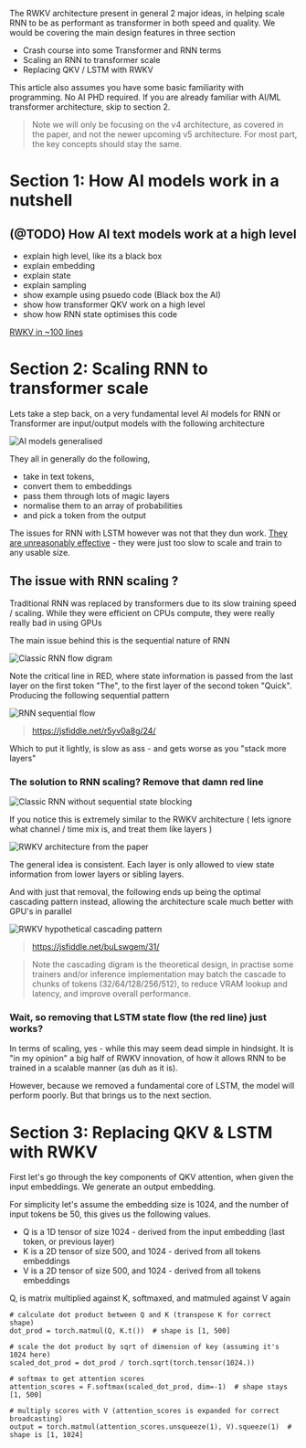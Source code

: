 The RWKV architecture present in general 2 major ideas, in helping scale RNN to be as performant as transformer in both speed and quality. We would be covering the main design features in three section

- Crash course into some Transformer and RNN terms
- Scaling an RNN to transformer scale
- Replacing QKV / LSTM with RWKV

This article also assumes you have some basic familiarity with programming. No AI PHD required.
If you are already familiar with AI/ML transformer architecture, skip to section 2.

> Note we will only be focusing on the v4 architecture, as covered in the paper, and not the newer upcoming v5 architecture. For most part, the key concepts should stay the same.

# Section 1: How AI models work in a nutshell
## (@TODO) How AI text models work at a high level

- explain high level, like its a black box
- explain embedding
- explain state
- explain sampling
- show example using psuedo code (Black box the AI)
- show how transformer QKV work on a high level
- show how RNN state optimises this code

[RWKV in ~100 lines](https://johanwind.github.io/2023/03/23/rwkv_details.html)

# Section 2: Scaling RNN to transformer scale

Lets take a step back, on a very fundamental level AI models for RNN or Transformer are input/output models with the following architecture

![AI models generalised](./imgs/ai-model-simplified.png)

They all in generally do the following, 
- take in text tokens, 
- convert them to embeddings
- pass them through lots of magic layers
- normalise them to an array of probabilities
- and pick a token from the output

The issues for RNN with LSTM however was not that they dun work. [They are unreasonably effective](http://karpathy.github.io/2015/05/21/rnn-effectiveness/) - they were just too slow to scale and train to any usable size.

## The issue with RNN scaling ?

Traditional RNN was replaced by transformers due to its slow training speed / scaling. While they were efficient on CPUs compute, they were really really bad in using GPUs

The main issue behind this is the sequential nature of RNN

![Classic RNN flow digram](./imgs/classic-rnn-layers.png)

Note the critical line in RED, where state information is passed from the last layer on the first token "The", to the first layer of the second token "Quick". Producing the following sequential pattern

![RNN sequential flow](./imgs/rnn-sequential-flow.gif)
> https://jsfiddle.net/r5yv0a8g/24/

Which to put it lightly, is slow as ass - and gets worse as you "stack more layers"

### The solution to RNN scaling? Remove that damn red line 

![Classic RNN without sequential state blocking](./imgs/classic-rnn-without-sequential-state.png)

If you notice this is extremely similar to the RWKV architecture 
( lets ignore what channel / time mix is, and treat them like layers )

![RWKV architecture from the paper](./imgs/rwkv-paper-architecture.png)

The general idea is consistent. Each layer is only allowed to view state information from lower layers or sibling layers.

And with just that removal, the following ends up being the optimal cascading pattern instead, allowing the architecture scale much better with GPU's in parallel

![RWKV hypothetical cascading pattern](./imgs/rwkv-cascading-pattern.gif)
> https://jsfiddle.net/buLswgem/31/

> Note the cascading digram is the theoretical design, in practise some trainers and/or inference implementation may batch the cascade to chunks of tokens (32/64/128/256/512), to reduce VRAM lookup and latency, and improve overall performance.

### Wait, so removing that LSTM state flow (the red line) just works?

In terms of scaling, yes - while this may seem dead simple in hindsight. It is "in my opinion" a big half of RWKV innovation, of how it allows RNN to be trained in a scalable manner (as duh as it is).

However, because we removed a fundamental core of LSTM, the model will perform poorly. But that brings us to the next section.

# Section 3: Replacing QKV & LSTM with RWKV

First let's go through the key components of QKV attention, when given the input embeddings. We generate an output embedding.

For simplicity let's assume the embedding size is 1024, and the number of input tokens be 50, this gives us the following values.

- Q is a 1D tensor of size 1024 - derived from the input embedding (last token, or previous layer) 
- K is a 2D tensor of size 500, and 1024 - derived from all tokens embeddings
- V is a 2D tensor of size 500, and 1024 - derived from all tokens embeddings

Q, is matrix multiplied against K, softmaxed, and matmuled against V again

```.python
# calculate dot product between Q and K (transpose K for correct shape)
dot_prod = torch.matmul(Q, K.t())  # shape is [1, 500]

# scale the dot product by sqrt of dimension of key (assuming it's 1024 here)
scaled_dot_prod = dot_prod / torch.sqrt(torch.tensor(1024.))

# softmax to get attention scores
attention_scores = F.softmax(scaled_dot_prod, dim=-1)  # shape stays [1, 500]

# multiply scores with V (attention_scores is expanded for correct broadcasting)
output = torch.matmul(attention_scores.unsqueeze(1), V).squeeze(1)  # shape is [1, 1024]
```
